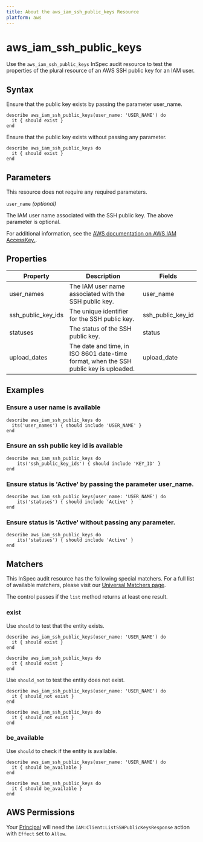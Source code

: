 ```yaml
---
title: About the aws_iam_ssh_public_keys Resource
platform: aws
---
```


# aws_iam_ssh_public_keys

Use the `aws_iam_ssh_public_keys` InSpec audit resource to test the properties of the plural resource of an AWS SSH public key for an IAM user.

## Syntax

Ensure that the public key exists by passing the parameter user_name.

    describe aws_iam_ssh_public_keys(user_name: 'USER_NAME') do
      it { should exist }
    end

Ensure that the public key exists without passing any parameter.

    describe aws_iam_ssh_public_keys do
      it { should exist }
    end

## Parameters

This resource does not require any required parameters.

`user_name` _(optional)_ 

The IAM user name associated with the SSH public key. The above parameter is optional.

For additional information, see the [AWS documentation on AWS IAM AccessKey.](https://docs.aws.amazon.com/AWSCloudFormation/latest/UserGuide/aws-properties-iam-accesskey.html).

## Properties

| Property | Description | Fields |
| --- | --- | --- |
| user_names         | The IAM user name associated with the SSH public key. | user_name         |
| ssh_public_key_ids | The unique identifier for the SSH public key.         | ssh_public_key_id |
| statuses           | The status of the SSH public key.                     | status            |
| upload_dates       | The date and time, in ISO 8601 date-time format, when the SSH public key is uploaded. | upload_date |

## Examples

### Ensure a user name is available

    describe aws_iam_ssh_public_keys do
      its('user_names') { should include 'USER_NAME' }
    end

### Ensure an ssh public key id is available

    describe aws_iam_ssh_public_keys do
        its('ssh_public_key_ids') { should include 'KEY_ID' }
    end

### Ensure status is 'Active' by passing the parameter user_name.

    describe aws_iam_ssh_public_keys(user_name: 'USER_NAME') do
        its('statuses') { should include 'Active' }
    end

### Ensure status is 'Active' without passing any parameter.

    describe aws_iam_ssh_public_keys do
        its('statuses') { should include 'Active' }
    end

## Matchers

This InSpec audit resource has the following special matchers. For a full list of available matchers, please visit our [Universal Matchers page](https://www.inspec.io/docs/reference/matchers/).

The control passes if the `list` method returns at least one result.

### exist

Use `should` to test that the entity exists.

    describe aws_iam_ssh_public_keys(user_name: 'USER_NAME') do
      it { should exist }
    end

    describe aws_iam_ssh_public_keys do
      it { should exist }
    end

Use `should_not` to test the entity does not exist.

    describe aws_iam_ssh_public_keys(user_name: 'USER_NAME') do
      it { should_not exist }
    end

    describe aws_iam_ssh_public_keys do
      it { should_not exist }
    end

### be_available

Use `should` to check if the entity is available.

    describe aws_iam_ssh_public_keys(user_name: 'USER_NAME') do
      it { should be_available }
    end

    describe aws_iam_ssh_public_keys do
      it { should be_available }
    end

## AWS Permissions

Your [Principal](https://docs.aws.amazon.com/IAM/latest/UserGuide/intro-structure.html#intro-structure-principal) will need the `IAM:Client:ListSSHPublicKeysResponse` action with `Effect` set to `Allow`.

